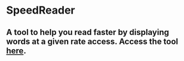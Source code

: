 # SpeedReader

## A tool to help you read faster by displaying words at a given rate access. Access the tool <a href="https://cyanistic.github.io/SpeedReader/">here</a>.

